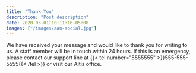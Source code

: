 ```yaml
---
title: "Thank You"
description: "Post description"
date: 2020-03-01T10:11:16-05:00
images: ["/images/aan-social.jpg"]
---
```


We have received your message and would like to thank you for writing to us. A staff member will be in touch within 24 hours. If this is an emergency, please contact our support line at {{< tel number="5555555" >}}555-555-5555{{< /tel >}} or visit our Altis office.
